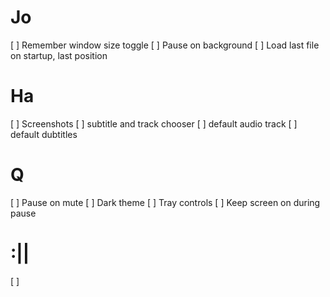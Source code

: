 # Jo

[ ] Remember window size toggle
[ ] Pause on background
[ ] Load last file on startup, last position

# Ha

[ ] Screenshots
[ ] subtitle and track chooser
[ ] default audio track
[ ] default dubtitles

# Q

[ ] Pause on mute
[ ] Dark theme
[ ] Tray controls
[ ] Keep screen on during pause

# :||

[ ]
